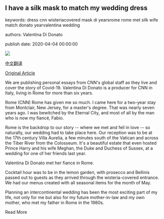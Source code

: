 ## I have a silk mask to match my wedding dress

keywords: dress cnn wisteriacovered mask di yearsrome rome met silk wife match donato yearvalentina wedding

authors: Valentina Di Donato

publish date: 2020-04-04 00:00:00

![](https://cdn.cnn.com/cnnnext/dam/assets/200403124533-01-valentina-wedding-postponed-super-tease.jpg)

[中文翻译](I%20have%20a%20silk%20mask%20to%20match%20my%20wedding%20dress_zh.md)

[Original Article](https://edition.cnn.com/2020/04/04/europe/italy-coronavirus-diary-wedding-di-donato/index.html)

We are publishing personal essays from CNN's global staff as they live and cover the story of Covid-19. Valentina Di Donato is a producer for CNN in Italy, living in Rome for more than six years.

Rome (CNN) Rome has given me so much. I came here for a two-year stay from Montclair, New Jersey, for a master's degree. That was nearly seven years ago. I was bewitched by the Eternal City, and most of all by the man who is now my fiancé, Fabio.

Rome is the backdrop to our story -- where we met and fell in love -- so naturally, our wedding had to take place here. Our reception was to be at the 17th century Villa Aurelia, a few minutes south of the Vatican and across the Tiber River from the Colosseum. It's a beautiful estate that even hosted Prince Harry and his wife Meghan, the Duke and Duchess of Sussex, at a wedding for one of her friends last year.

Valentina Di Donato met her fiance in Rome.

Cocktail hour was to be in the lemon garden, with prosecco and Bellinis passed out to guests as they arrived through the wisteria-covered entrance. We had our menus created with all seasonal items for the month of May.

Planning an intercontinental wedding has been the most exciting part of my life, not only for me but also for my future mother-in-law and my own mother, who met my father in Rome in the 1980s.

Read More